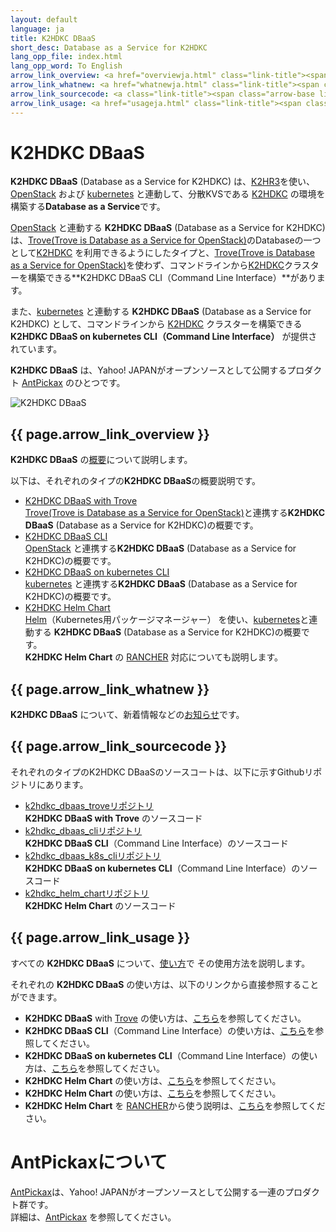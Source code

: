 ```yaml
---
layout: default
language: ja
title: K2HDKC DBaaS
short_desc: Database as a Service for K2HDKC
lang_opp_file: index.html
lang_opp_word: To English
arrow_link_overview: <a href="overviewja.html" class="link-title"><span class="arrow-base link-arrow-right"></span>概要</a>
arrow_link_whatnew: <a href="whatnewja.html" class="link-title"><span class="arrow-base link-arrow-right"></span>お知らせ</a>
arrow_link_sourcecode: <a class="link-title"><span class="arrow-base link-arrow-right"></span>ソースコード</a>
arrow_link_usage: <a href="usageja.html" class="link-title"><span class="arrow-base link-arrow-right"></span>使い方</a>
---
```


# **K2HDKC DBaaS**
**K2HDKC DBaaS** (Database as a Service for K2HDKC) は、[K2HR3](https://k2hr3.antpick.ax/indexja.html)を使い、[OpenStack](https://www.openstack.org/) および [kubernetes](https://kubernetes.io/) と連動して、分散KVSである [K2HDKC](https://k2hdkc.antpick.ax/indexja.html) の環境を構築する**Database as a Service**です。  

[OpenStack](https://www.openstack.org/) と連動する **K2HDKC DBaaS** (Database as a Service for K2HDKC) は、[Trove(Trove is Database as a Service for OpenStack)](https://wiki.openstack.org/wiki/Trove)のDatabaseの一つとして[K2HDKC](https://k2hdkc.antpick.ax/indexja.html) を利用できるようにしたタイプと、[Trove(Trove is Database as a Service for OpenStack)](https://wiki.openstack.org/wiki/Trove)を使わず、コマンドラインから[K2HDKC](https://k2hdkc.antpick.ax/indexja.html)クラスターを構築できる**K2HDKC DBaaS CLI（Command Line Interface）**があります。  

また、[kubernetes](https://kubernetes.io/) と連動する **K2HDKC DBaaS** (Database as a Service for K2HDKC) として、コマンドラインから [K2HDKC](https://k2hdkc.antpick.ax/indexja.html) クラスターを構築できる **K2HDKC DBaaS on kubernetes CLI（Command Line Interface）** が提供されています。  

**K2HDKC DBaaS** は、Yahoo! JAPANがオープンソースとして公開するプロダクト [AntPickax](https://antpick.ax/indexja.html) のひとつです。  

![K2HDKC DBaaS](images/top_k2hdkc_dbaas.png)

## {{ page.arrow_link_overview }}
**K2HDKC DBaaS** の[概要](overviewja.html)について説明します。  

以下は、それぞれのタイプの**K2HDKC DBaaS**の概要説明です。  

- [K2HDKC DBaaS with Trove](overview_troveja.html)  
[Trove(Trove is Database as a Service for OpenStack)](https://wiki.openstack.org/wiki/Trove)と連携する**K2HDKC DBaaS** (Database as a Service for K2HDKC)の概要です。
- [K2HDKC DBaaS CLI](overview_clija.html)  
[OpenStack](https://www.openstack.org/) と連携する**K2HDKC DBaaS** (Database as a Service for K2HDKC)の概要です。
- [K2HDKC DBaaS on kubernetes CLI](overview_k8s_clija.html)  
[kubernetes](https://kubernetes.io/ja/) と連携する**K2HDKC DBaaS** (Database as a Service for K2HDKC)の概要です。
- [K2HDKC Helm Chart](overview_helm_chartja.html)  
[Helm](https://helm.sh/ja/)（Kubernetes用パッケージマネージャー） を使い、[kubernetes](https://kubernetes.io/ja/)と連動する **K2HDKC DBaaS** (Database as a Service for K2HDKC)の概要です。  
**K2HDKC Helm Chart** の [RANCHER](https://www.rancher.co.jp/) 対応についても説明します。  

## {{ page.arrow_link_whatnew }}
**K2HDKC DBaaS** について、新着情報などの[お知らせ](whatnewja.html)です。

## {{ page.arrow_link_sourcecode }}

それぞれのタイプのK2HDKC DBaaSのソースコートは、以下に示すGithubリポジトリにあります。  

- [k2hdkc_dbaas_troveリポジトリ](https://github.com/yahoojapan/k2hdkc_dbaas_trove)   
**K2HDKC DBaaS with Trove** のソースコード
- [k2hdkc_dbaas_cliリポジトリ](https://github.com/yahoojapan/k2hdkc_dbaas_cli)  
**K2HDKC DBaaS CLI**（Command Line Interface）のソースコード
- [k2hdkc_dbaas_k8s_cliリポジトリ](https://github.com/yahoojapan/k2hdkc_dbaas_k8s_cli)  
**K2HDKC DBaaS on kubernetes CLI**（Command Line Interface）のソースコード
- [k2hdkc_helm_chartリポジトリ](https://github.com/yahoojapan/k2hdkc_helm_chart)  
**K2HDKC Helm Chart** のソースコード

## {{ page.arrow_link_usage }}

すべての **K2HDKC DBaaS** について、[使い方](usageja.html)で その使用方法を説明します。  

それぞれの **K2HDKC DBaaS** の使い方は、以下のリンクから直接参照することができます。  

- **K2HDKC DBaaS** with [Trove](https://wiki.openstack.org/wiki/Trove) の使い方は、[こちら](usage_troveja.html)を参照してください。
- **K2HDKC DBaaS CLI**（Command Line Interface）の使い方は、[こちら](usage_clija.html)を参照してください。
- **K2HDKC DBaaS on kubernetes CLI**（Command Line Interface）の使い方は、[こちら](usage_k8s_clija.html)を参照してください。
- **K2HDKC Helm Chart** の使い方は、[こちら](usage_helm_chartja.html)を参照してください。
- **K2HDKC Helm Chart** の使い方は、[こちら](usage_helm_chartja.html)を参照してください。
- **K2HDKC Helm Chart** を [RANCHER](https://www.rancher.co.jp/)から使う説明は、[こちら](usage_rancher_helm_chartja.html)を参照してください。

# **AntPickaxについて**
[AntPickax](https://antpick.ax/indexja.html)は、Yahoo! JAPANがオープンソースとして公開する一連のプロダクト群です。  
詳細は、[AntPickax](https://antpick.ax/indexja.html) を参照してください。
